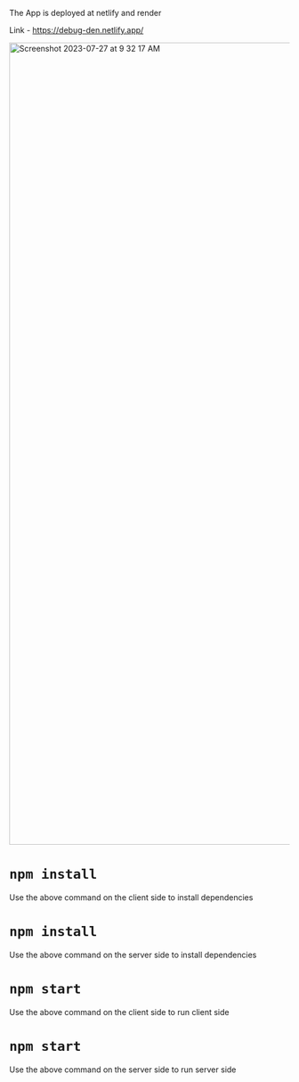 The App is deployed at netlify and render

Link - https://debug-den.netlify.app/

<img width="1440" alt="Screenshot 2023-07-27 at 9 32 17 AM" src="https://github.com/trinityhunter/Debug-Den/assets/81758776/2de8bcc8-aa4d-42bf-af37-05a645d24cfb">

# `npm install`
Use the above command on the client side to install dependencies

# `npm install`
Use the above command on the server side to install dependencies

# `npm start`
Use the above command on the client side to run client side

# `npm start`
Use the above command on the server side to run server side
